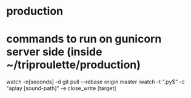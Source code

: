 # production

# commands to run on gunicorn server side (inside ~/triproulette/production)
watch -n[seconds] -d git pull --rebase origin master
iwatch -t "\.py$" -c "aplay [sound-path]" -e close_write [target]